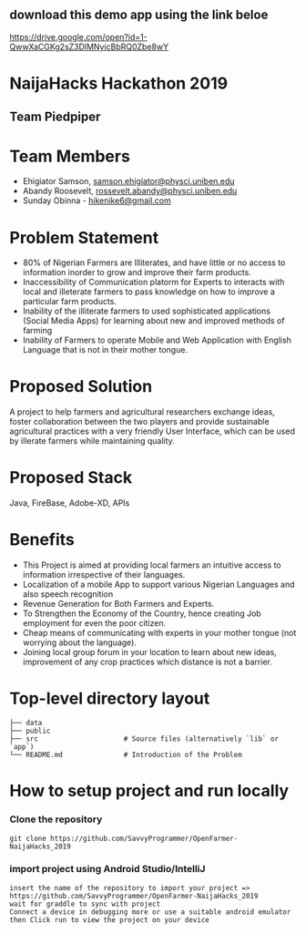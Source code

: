 
## download this demo app using the link beloe
https://drive.google.com/open?id=1-QwwXaCGKg2sZ3DlMNyicBbRQ0Zbe8wY

# NaijaHacks Hackathon 2019

## Team Piedpiper

# Team Members 

- Ehigiator Samson, samson.ehigiator@physci.uniben.edu 
- Abandy Roosevelt, rossevelt.abandy@physci.uniben.edu
- Sunday Obinna - hikenike6@gmail.com

# Problem Statement 
- 80% of Nigerian Farmers are Illiterates, and have little or no access to information inorder to grow and improve their farm products.
- Inaccessibility of Communication platorm for Experts to interacts with local and illeterate farmers to pass knowledge on how to improve a particular farm products.
- Inability of the illiterate farmers to used sophisticated applications (Social Media Apps) for learning about new and improved methods of farming
- Inability of Farmers to operate Mobile and Web Application with English Language that is not in their mother tongue.


# Proposed Solution 

A project to help farmers and agricultural researchers exchange ideas, foster collaboration between the two players and provide sustainable agricultural practices with a very friendly User Interface, which can be used by illerate farmers while maintaining 
quality.
 
# Proposed Stack

Java, FireBase, Adobe-XD, APIs

# Benefits
- This Project is aimed at providing local farmers an intuitive access to information irrespective of their languages.
- Localization of a mobile App to support various Nigerian Languages and also speech recognition
- Revenue Generation for Both Farmers and Experts.
- To Strengthen the Economy of the Country, hence creating Job employment for even the poor citizen.
- Cheap means of communicating with experts in your mother tongue (not worrying about the language).
- Joining local group forum in your location to learn about new ideas, improvement of any crop practices which distance is not a barrier.

# Top-level directory layout

    ├── data                    
    ├── public                  
    ├── src                     # Source files (alternatively `lib` or `app`)
    └── README.md               # Introduction of the Problem

# How to setup project and run locally

### Clone the repository 

```
git clone https://github.com/SavvyProgrammer/OpenFarmer-NaijaHacks_2019
```
### import project using Android Studio/IntelliJ 

```
insert the name of the repository to import your project => https://github.com/SavvyProgrammer/OpenFarmer-NaijaHacks_2019
wait for graddle to sync with project
Connect a device in debugging more or use a suitable android emulator
then Click run to view the project on your device
```

